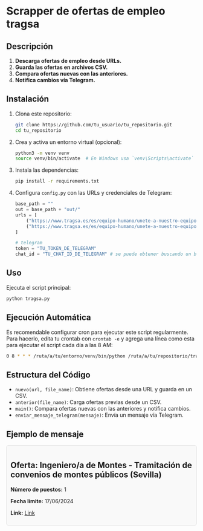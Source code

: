 
# Scrapper de ofertas de empleo tragsa
## Descripción

1. **Descarga ofertas de empleo desde URLs.**
2. **Guarda las ofertas en archivos CSV.**
3. **Compara ofertas nuevas con las anteriores.**
4. **Notifica cambios vía Telegram.**

## Instalación

1. Clona este repositorio:
    ```sh
    git clone https://github.com/tu_usuario/tu_repositorio.git
    cd tu_repositorio
    ```

2. Crea y activa un entorno virtual (opcional):
    ```sh
    python3 -m venv venv
    source venv/bin/activate  # En Windows usa `venv\Scripts\activate`
    ```

3. Instala las dependencias:
    ```sh
    pip install -r requirements.txt
    ```

4. Configura `config.py` con las URLs y credenciales de Telegram:
    ```python
    base_path = ""
    out = base_path + "out/"
    urls = [
        ("https://www.tragsa.es/es/equipo-humano/unete-a-nuestro-equipo/ofertas-empleo-temporal/Paginas/ofertas-especificas-it.aspx", "tragsa_it"),
        ("https://www.tragsa.es/es/equipo-humano/unete-a-nuestro-equipo/ofertas-empleo-temporal/Paginas/ofertas-especificas.aspx", "tragsa_especificas")
    ]

    # telegram
    token = "TU_TOKEN_DE_TELEGRAM"
    chat_id = "TU_CHAT_ID_DE_TELEGRAM" # se puede obtener buscando un bot chat_id en la app de telegram
    ```

## Uso

Ejecuta el script principal:
```sh
python tragsa.py
```

## Ejecución Automática

Es recomendable configurar cron para ejecutar este script regularmente. Para hacerlo, edita tu crontab con `crontab -e` y agrega una línea como esta para ejecutar el script cada día a las 8 AM:
```sh
0 8 * * * /ruta/a/tu/entorno/venv/bin/python /ruta/a/tu/repositorio/tragsa.py
```

## Estructura del Código

- `nuevo(url, file_name)`: Obtiene ofertas desde una URL y guarda en un CSV.
- `anterior(file_name)`: Carga ofertas previas desde un CSV.
- `main()`: Compara ofertas nuevas con las anteriores y notifica cambios.
- `enviar_mensaje_telegram(mensaje)`: Envía un mensaje vía Telegram.

## Ejemplo de mensaje

<div style="border: 1px solid #ddd; padding: 10px; margin: 10px 0; border-radius: 5px; background-color: #f9f9f9;">
    <h2>Oferta: Ingeniero/a de Montes - Tramitación de convenios de montes públicos (Sevilla)</h2>
    <p><strong>Número de puestos:</strong> 1</p>
    <p><strong>Fecha límite:</strong> 17/06/2024</p>
    <p><strong>Link:</strong> <a href="https://www.tragsa.es/_layouts/15/GrupoTragsa/ficha-oferta-empleo.aspx?tipo=FTG&jobid=42403">Link</a></p>
</div>

